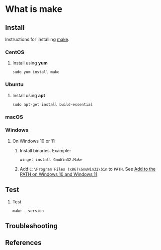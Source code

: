 # What is make

## Install

Instructions for installing [make](https://www.gnu.org/software/make).

### CentOS

1. Install using **yum**

    ```console
    sudo yum install make
    ```

### Ubuntu

1. Install using **apt**

    ```console
    sudo apt-get install build-essential
    ```

### macOS

### Windows

1. On Windows 10 or 11
    1. Install binaries.
       Example:

        ```console
        winget install GnuWin32.Make
        ```

    1. Add `C:\Program Files (x86)\GnuWin32\bin` to `PATH`.
       See [Add to the PATH on Windows 10 and Windows 11](https://www.architectryan.com/2018/03/17/add-to-the-path-on-windows-10/)

## Test

1. Test

    ```console
    make --version
    ```

## Troubleshooting

## References
